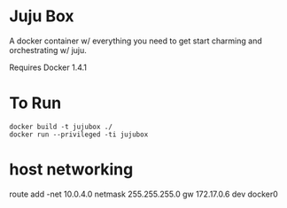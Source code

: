 # Juju Box

A docker container w/ everything you need to get start charming and
orchestrating w/ juju.

Requires Docker 1.4.1

# To Run

  ```
  docker build -t jujubox ./
  docker run --privileged -ti jujubox
  ```

# host networking

route add -net 10.0.4.0 netmask 255.255.255.0 gw 172.17.0.6 dev docker0
